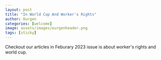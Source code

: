 ```yaml
---
layout: post
title: "In World Cup And Worker's Rights"
author: Ourgen
categories: [welcome]
image: assets/images/ourgenheader.png
tags: [sticky]
---
```


Checkout our articles in Feburary 2023 issue is about worker's rights and world cup.
